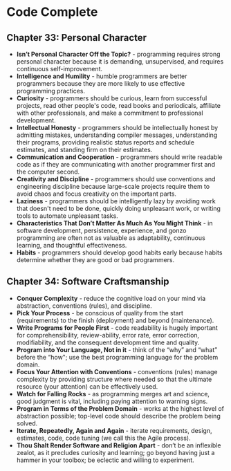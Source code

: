 # Code Complete

## Chapter 33: Personal Character

- **Isn’t Personal Character Off the Topic?** - programming requires strong personal character because it is demanding, unsupervised, and requires continuous self-improvement.
- **Intelligence and Humility** - humble programmers are better programmers because they are more likely to use effective programming practices.
- **Curiosity** - programmers should be curious, learn from successful projects, read other people's code, read books and periodicals, affiliate with other professionals, and make a commitment to professional development.
- **Intellectual Honesty** - programmers should be intellectually honest by admitting mistakes, understanding compiler messages, understanding their programs, providing realistic status reports and schedule estimates, and standing firm on their estimates.
- **Communication and Cooperation** - programmers should write readable code as if they are communicating with another programmer first and the computer second.
- **Creativity and Discipline** - programmers should use conventions and engineering discipline because large-scale projects require them to avoid chaos and focus creativity on the important parts.
- **Laziness** - programmers should be intelligently lazy by avoiding work that doesn't need to be done, quickly doing unpleasant work, or writing tools to automate unpleasant tasks.
- **Characteristics That Don’t Matter As Much As You Might Think** - in software development, persistence, experience, and gonzo programming are often not as valuable as adaptability, continuous learning, and thoughtful effectiveness.
- **Habits** - programmers should develop good habits early because habits determine whether they are good or bad programmers.

## Chapter 34: Software Craftsmanship

- **Conquer Complexity** - reduce the cognitive load on your mind via abstraction, conventions (rules), and discipline.
- **Pick Your Process** - be conscious of quality from the start (requirements) to the finish (deployment) and beyond (maintenance).
- **Write Programs for People First** - code readability is hugely important for comprehensibility, review-ability, error rate, error correction, modifiability, and the consequent development time and quality.
- **Program into Your Language, Not in it** - think of the “why” and “what” before the “how"; use the best programming language for the problem domain.
- **Focus Your Attention with Conventions** - conventions (rules) manage complexity by providing structure where needed so that the ultimate resource (your attention) can be effectively used.
- **Watch for Falling Rocks** - as programming merges art and science, good judgment is vital, including paying attention to warning signs.
- **Program in Terms of the Problem Domain** - works at the highest level of abstraction possible; top-level code should describe the problem being solved.
- **Iterate, Repeatedly, Again and Again** - iterate requirements, design, estimates, code, code tuning (we call this the Agile process).
- **Thou Shalt Render Software and Religion Apart** - don’t be an inflexible zealot, as it precludes curiosity and learning; go beyond having just a hammer in your toolbox; be eclectic and willing to experiment.